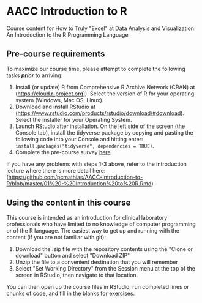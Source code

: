 # AACC Introduction to R
Course content for How to Truly "Excel" at Data Analysis and Visualization: An Introduction to the R Programming Language

## Pre-course requirements

To maximize our course time, please attempt to complete the following tasks ***prior*** to arriving:

1. Install (or update) R from Comprehensive R Archive Network (CRAN) at (https://cloud.r-project.org]).  Select the version of R for your operating system (Windows, Mac OS, Linux).
1. Download and install RStudio at (https://www.rstudio.com/products/rstudio/download/#download).  Select the installer for your Operating System.
1. Launch RStudio after installation. On the left side of the screen (the Console tab), install the tidyverse package by copying and pasting the following code into your Console and hitting enter: `install.packages("tidyverse", dependencies = TRUE)`.
1. Complete the pre-course survey [here](https://goo.gl/forms/9mal6vQKwWYiXjyd2).

If you have any problems with steps 1-3 above, refer to the introduction lecture where there is more detail here: (https://github.com/pcmathias/AACC-Introduction-to-R/blob/master/01%20-%20Introduction%20to%20R.Rmd).

## Using the content in this course

This course is intended as an introduction for clinical laboratory professionals who have limited to no knowledge of computer programming or of the R language. The easiest way to get up and running with the content (if you are not familiar with git):

1. Download the .zip file with the repository contents using the "Clone or download" button and select "Download ZIP"
2. Unzip the file to a convenient destination that you will remember
3. Select "Set Working Directory" from the Session menu at the top of the screen in RStudio, then navigate to that location. 

You can then open up the course files in RStudio, run completed lines or chunks of code, and fill in the blanks for exercises.